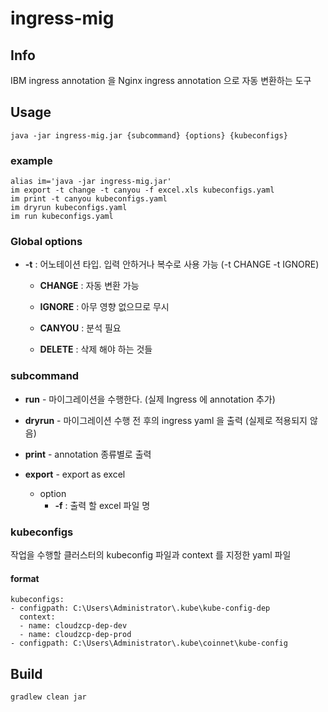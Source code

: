 # ingress-mig

## Info

IBM ingress annotation 을 Nginx ingress annotation 으로 자동 변환하는 도구

## Usage
```
java -jar ingress-mig.jar {subcommand} {options} {kubeconfigs}
```
### example
```
alias im='java -jar ingress-mig.jar'
im export -t change -t canyou -f excel.xls kubeconfigs.yaml
im print -t canyou kubeconfigs.yaml
im dryrun kubeconfigs.yaml
im run kubeconfigs.yaml
```

### Global options

* **-t** : 어노테이션 타입. 입력 안하거나 복수로 사용 가능  (-t CHANGE -t IGNORE)

    - **CHANGE** : 자동 변환 가능

    - **IGNORE** : 아무 영향 없으므로 무시

    - **CANYOU** : 분석 필요

    - **DELETE** : 삭제 해야 하는 것들
  
### subcommand

* **run** - 마이그레이션을 수행한다. (실제 Ingress 에 annotation 추가)
 
* **dryrun** - 마이그레이션 수행 전 후의 ingress yaml 을 출력 (실제로 적용되지 않음)
 
* **print** - annotation 종류별로 출력

* **export** - export as excel
    - option
        * **-f** : 출력 할 excel 파일 명 

  
### kubeconfigs

작업을 수행할 클러스터의 kubeconfig 파일과 context 를 지정한 yaml 파일

#### format
```
kubeconfigs:
- configpath: C:\Users\Administrator\.kube\kube-config-dep
  context: 
  - name: cloudzcp-dep-dev
  - name: cloudzcp-dep-prod
- configpath: C:\Users\Administrator\.kube\coinnet\kube-config
```

## Build

```
gradlew clean jar
```
